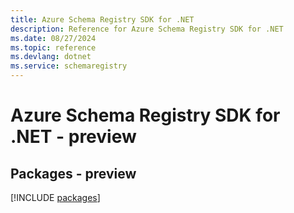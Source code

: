 ```yaml
---
title: Azure Schema Registry SDK for .NET
description: Reference for Azure Schema Registry SDK for .NET
ms.date: 08/27/2024
ms.topic: reference
ms.devlang: dotnet
ms.service: schemaregistry
---
```

# Azure Schema Registry SDK for .NET - preview
## Packages - preview
[!INCLUDE [packages](schema-registry-index.md)]